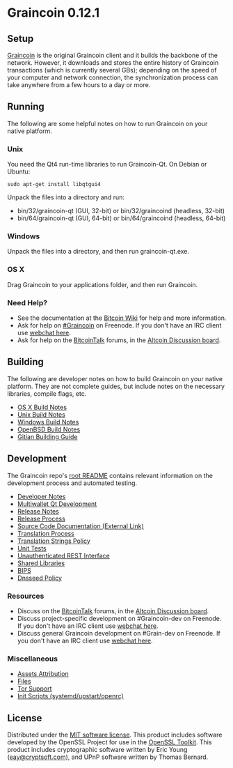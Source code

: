 Graincoin 0.12.1
=====================

Setup
---------------------
[Graincoin](http://graincoin.net/en/download) is the original Graincoin client and it builds the backbone of the network. However, it downloads and stores the entire history of Graincoin transactions (which is currently several GBs); depending on the speed of your computer and network connection, the synchronization process can take anywhere from a few hours to a day or more.

Running
---------------------
The following are some helpful notes on how to run Graincoin on your native platform.

### Unix

You need the Qt4 run-time libraries to run Graincoin-Qt. On Debian or Ubuntu:

	sudo apt-get install libqtgui4

Unpack the files into a directory and run:

- bin/32/graincoin-qt (GUI, 32-bit) or bin/32/graincoind (headless, 32-bit)
- bin/64/graincoin-qt (GUI, 64-bit) or bin/64/graincoind (headless, 64-bit)



### Windows

Unpack the files into a directory, and then run graincoin-qt.exe.

### OS X

Drag Graincoin to your applications folder, and then run Graincoin.

### Need Help?

* See the documentation at the [Bitcoin Wiki](https://en.bitcoin.it/wiki/Main_Page)
for help and more information.
* Ask for help on [#Graincoin](http://webchat.freenode.net?channels=Graincoin) on Freenode. If you don't have an IRC client use [webchat here](http://webchat.freenode.net?channels=Graincoin).
* Ask for help on the [BitcoinTalk](https://bitcointalk.org/) forums, in the [Altcoin Discussion board](https://bitcointalk.org/index.php?board=67.0).

Building
---------------------
The following are developer notes on how to build Graincoin on your native platform. They are not complete guides, but include notes on the necessary libraries, compile flags, etc.

- [OS X Build Notes](build-osx.md)
- [Unix Build Notes](build-unix.md)
- [Windows Build Notes](build-windows.md)
- [OpenBSD Build Notes](build-openbsd.md)
- [Gitian Building Guide](gitian-building.md)

Development
---------------------
The Graincoin repo's [root README](/README.md) contains relevant information on the development process and automated testing.

- [Developer Notes](developer-notes.md)
- [Multiwallet Qt Development](multiwallet-qt.md)
- [Release Notes](release-notes.md)
- [Release Process](release-process.md)
- [Source Code Documentation (External Link)](https://dev.visucore.com/bitcoin/doxygen/)
- [Translation Process](translation_process.md)
- [Translation Strings Policy](translation_strings_policy.md)
- [Unit Tests](unit-tests.md)
- [Unauthenticated REST Interface](REST-interface.md)
- [Shared Libraries](shared-libraries.md)
- [BIPS](bips.md)
- [Dnsseed Policy](dnsseed-policy.md)

### Resources
* Discuss on the [BitcoinTalk](https://bitcointalk.org/) forums, in the [Altcoin Discussion board](https://bitcointalk.org/index.php?board=67.0).
* Discuss project-specific development on #Graincoin-dev on Freenode. If you don't have an IRC client use [webchat here](http://webchat.freenode.net/?channels=Graincoin-dev).
* Discuss general Graincoin development on #Grain-dev on Freenode. If you don't have an IRC client use [webchat here](http://webchat.freenode.net/?channels=Grain-dev).

### Miscellaneous
- [Assets Attribution](assets-attribution.md)
- [Files](files.md)
- [Tor Support](tor.md)
- [Init Scripts (systemd/upstart/openrc)](init.md)

License
---------------------
Distributed under the [MIT software license](http://www.opensource.org/licenses/mit-license.php).
This product includes software developed by the OpenSSL Project for use in the [OpenSSL Toolkit](https://www.openssl.org/). This product includes
cryptographic software written by Eric Young ([eay@cryptsoft.com](mailto:eay@cryptsoft.com)), and UPnP software written by Thomas Bernard.
